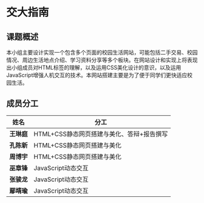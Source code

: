 # 交大指南

## 课题概述

本小组主要设计实现一个包含多个页面的校园生活网站，可能包括二手交易、校园情况、周边生活地点介绍、学习资料分享等多个板块。在网站设计和实现上将表现出小组成员对HTML标签的理解，以及运用CSS美化设计的意识，以及运用JavaScript增强人机交互的技术。本网站搭建主要是为了便于同学们更快适应校园生活。

## 成员分工
|  姓名   | 分工  |
|  ----  | ----  |
| __王琳庭__	|HTML+CSS静态网页搭建与美化、答辩+报告撰写|
| __孔陈新__	|HTML+CSS静态网页搭建与美化|
| __周博宇__	|HTML+CSS静态网页搭建与美化|
| __巫章锋__	|JavaScript动态交互|
| __张骏龙__	|JavaScript动态交互|
| __鄢靖瑜__	|JavaScript动态交互|
